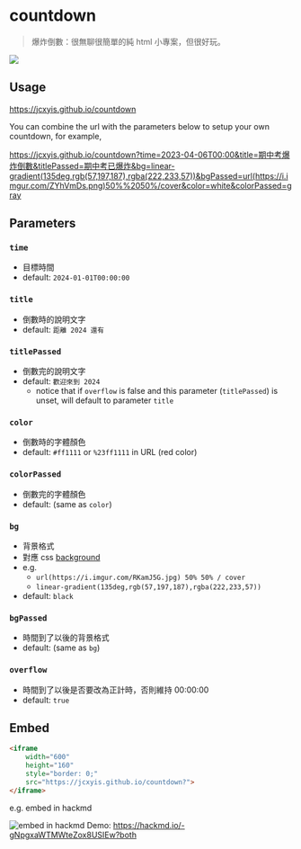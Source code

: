 # countdown
> 爆炸倒數：很無聊很簡單的純 html 小專案，但很好玩。

![](https://i.imgur.com/e8g7ppv.jpg)

## Usage
https://jcxyis.github.io/countdown

You can combine the url with the parameters below to setup your own countdown, for example, 

https://jcxyis.github.io/countdown?time=2023-04-06T00:00&title=期中考爆炸倒數&titlePassed=期中考已爆炸&bg=linear-gradient(135deg,rgb(57,197,187),rgba(222,233,57))&bgPassed=url(https://i.imgur.com/ZYhVmDs.png)50%%2050%/cover&color=white&colorPassed=gray



## Parameters

### `time`
- 目標時間
- default: `2024-01-01T00:00:00`

### `title`
- 倒數時的說明文字
- default: `距離 2024 還有`

### `titlePassed`
- 倒數完的說明文字
- default: `歡迎來到 2024`
    - notice that if `overflow` is false and this parameter (`titlePassed`) is unset, will default to parameter `title` 

### `color`
- 倒數時的字體顏色
- default: `#ff1111` or `%23ff1111` in URL (red color)

### `colorPassed`
- 倒數完的字體顏色
- default: (same as `color`)

### `bg`
- 背景格式
- 對應 css [background](https://developer.mozilla.org/en-US/docs/Web/CSS/background)
- e.g.
    - `url(https://i.imgur.com/RKamJ5G.jpg) 50% 50% / cover`
    - `linear-gradient(135deg,rgb(57,197,187),rgba(222,233,57))`
- default: `black`

### `bgPassed`
- 時間到了以後的背景格式
- default: (same as `bg`)

### `overflow`
- 時間到了以後是否要改為正計時，否則維持 00:00:00
- default: `true`


## Embed
```html
<iframe 
    width="600"
    height="160" 
    style="border: 0;" 
    src="https://jcxyis.github.io/countdown?">
</iframe>
```

e.g. embed in hackmd

![embed in hackmd](https://i.imgur.com/PWQpsmd.png)
Demo: https://hackmd.io/-gNpgxaWTMWteZox8USIEw?both
